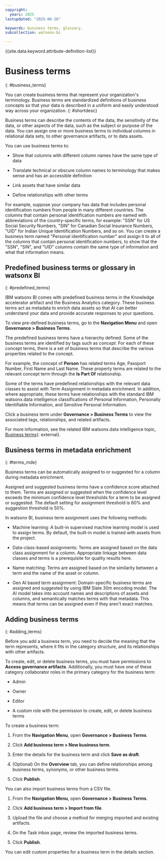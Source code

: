 ```yaml
---
copyright:
  years: 2025
lastupdated: "2025-06-26"

keywords: business terms, glossary, 
subcollection: watsonx-bi

---
```


{{site.data.keyword.attribute-definition-list}}


# Business terms
{: #business_terms}

You can create business terms that represent your organization's terminology. Business terms are standardized definitions of business concepts so that your data is described in a uniform and easily understood way across your organization. {: #shortdesc}

Business terms can describe the contents of the data, the sensitivity of the data, or other aspects of the data, such as the subject or purpose of the data. You can assign one or more business terms to individual columns in relational data sets, to other governance artifacts, or to data assets.

You can use business terms to:

- Show that columns with different column names have the same type of data

- Translate technical or obscure column names to terminology that makes sense and has an accessible definition

- Link assets that have similar data

- Define relationships with other terms

For example, suppose your company has data that includes personal identification numbers from people in many different countries. The columns that contain personal identification numbers are named with abbreviations of the country-specific terms, for example: "SSN" for US Social Security Numbers, "SIN" for Canadian Social Insurance Numbers, "UID" for Indian Unique Identification Numbers, and so on. You can create a business term named "Personal identification number" and assign it to all of the columns that contain personal identification numbers, to show that the "SSN", "SIN", and "UID" columns contain the same type of information and what that information means. 

## Predefined business terms or glossary in watsonx BI
{: #predefined_terms}

IBM watsonx BI comes with predefined business terms in the Knowledge accelerator artifact and the Business Analytics category. These business terms act as metadata to enrich data assets so that AI can better understand your data and provide accurate responses to your questions. 

To view pre-defined business terms, go to the **Navigation Menu** and open **Governance > Business Terms**.

The predefined business terms have a hierarchy defined. Some of the business terms are identified by tags such as *concept*. For each of these concept terms, there is a set of business terms that describe the various properties related to the concept. 

For example, the concept of **Person** has related terms Age, Passport Number, First Name and Last Name. These property terms are related to the relevant concept term through the **Is Part Of** relationship. 

Some of the terms have predefined relationships with the relevant data classes to assist with Term Assignment in metadata enrichment. In addition, where appropriate, these terms have relationships with the standard IBM watsonx.data intelligence classifications of Personal Information, Personally Identifiable Information, and Sensitive Personal Information.

Click a business term under **Governance > Business Terms** to view the associated tags, relationships, and related artifacts.

For more information, see the related IBM watsonx.data intelligence topic, [Business terms](https://dataplatform.cloud.ibm.com/docs/content/wsj/governance/dmg16.html?context=df&audience=wdp){: external}.

## Business terms in metadata enrichment 
{: #terms_mde}

Business terms can be automatically assigned to or suggested for a column during metadata enrichment.

Assigned and suggested business terms have a confidence score attached to them. Terms are assigned or suggested when the confidence level exceeds the minimum confidence level thresholds for a term to be assigned or suggested. The default setting for assignment threshold is 60% and suggestion threshold is 50%. 

In watsonx BI, business term assignment uses the following methods:

- Machine learning: A built-in supervised machine learning model is used to assign terms. By default, the built-in model is trained with assets from the project.

- Data-class-based assignments: Terms are assigned based on the data class assignment for a column. Appropriate linkage between data classes and terms is a prerequisite for quality results here.

- Name matching: Terms are assigned based on the similarity between a term and the name of the asset or column.

- Gen AI based term assignment: Domain-specific business terms are assigned and suggested by using IBM Slate 30m encoding model. The AI model takes into account names and descriptions of assets and columns, and semantically matches terms with that metadata. This means that terms can be assigned even if they aren't exact matches.

## Adding business terms
{: #adding_terms}

Before you add a business term, you need to decide the meaning that the term represents, where it fits in the category structure, and its relationships with other artifacts.

To create, edit, or delete business terms, you must have permissions to **Access governance artifacts**. Additionally, you must have one of these category collaborator roles in the primary category for the business term:

- Admin

- Owner

- Editor

- A custom role with the permission to create, edit, or delete business terms

To create a business term: 

1. From the **Navigation Menu**, open **Governance > Business Terms**.

2. Click **Add business term > New business term**.

3. Enter the details for the business term and click **Save as draft**.

4. (Optional) On the **Overview** tab, you can define relationships among business terms, synonyms, or other business terms.

5. Click **Publish**.

You can also import business terms from a CSV file. 

1. From the **Navigation Menu**, open **Governance > Business Terms**.

2. Click **Add business term > Import from file**. 

3. Upload the file and choose a method for merging imported and existing artifacts. 

4. On the Task inbox page, review the imported business terms.

5. Click **Publish**.

You can edit custom properties for a business term in the details section. 

